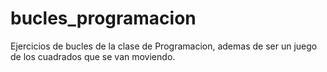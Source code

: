 # bucles_programacion
Ejercicios de bucles de la clase de Programacion, ademas de ser un juego de los cuadrados que se van moviendo.
